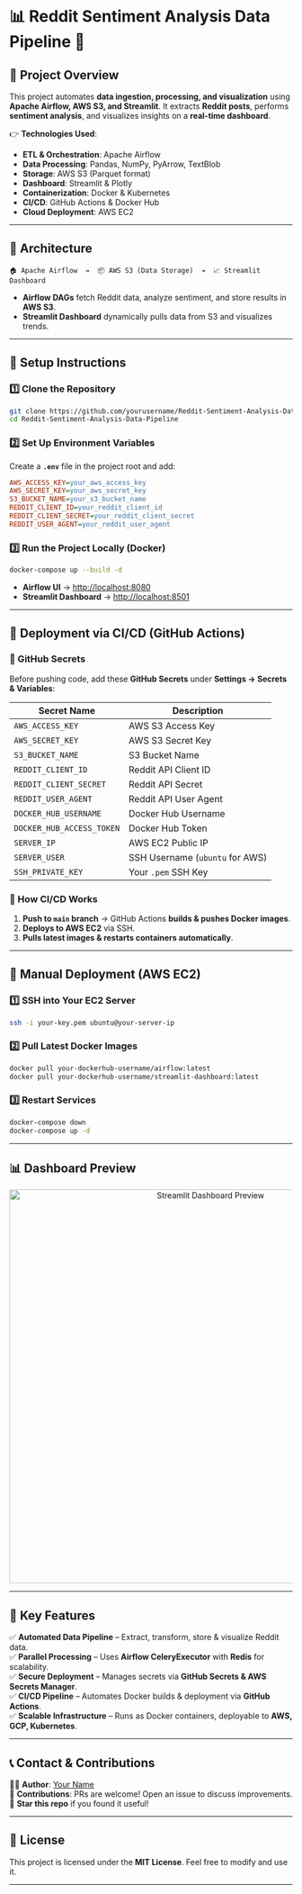 
 # 📊 Reddit Sentiment Analysis Data Pipeline 🚀

## **🔹 Project Overview**
This project automates **data ingestion, processing, and visualization** using **Apache Airflow, AWS S3, and Streamlit**. It extracts **Reddit posts**, performs **sentiment analysis**, and visualizes insights on a **real-time dashboard**.

👉 **Technologies Used**:
- **ETL & Orchestration**: Apache Airflow  
- **Data Processing**: Pandas, NumPy, PyArrow, TextBlob  
- **Storage**: AWS S3 (Parquet format)  
- **Dashboard**: Streamlit & Plotly  
- **Containerization**: Docker & Kubernetes  
- **CI/CD**: GitHub Actions & Docker Hub  
- **Cloud Deployment**: AWS EC2  

---

## **🔹 Architecture**
```plaintext
🏠 Apache Airflow  ➔  📦 AWS S3 (Data Storage)  ➔  📈 Streamlit Dashboard
```
- **Airflow DAGs** fetch Reddit data, analyze sentiment, and store results in **AWS S3**.
- **Streamlit Dashboard** dynamically pulls data from S3 and visualizes trends.

---

## **🚀 Setup Instructions**
### **1️⃣ Clone the Repository**
```sh
git clone https://github.com/yourusername/Reddit-Sentiment-Analysis-Data-Pipeline.git
cd Reddit-Sentiment-Analysis-Data-Pipeline
```

### **2️⃣ Set Up Environment Variables**
Create a **`.env`** file in the project root and add:
```ini
AWS_ACCESS_KEY=your_aws_access_key
AWS_SECRET_KEY=your_aws_secret_key
S3_BUCKET_NAME=your_s3_bucket_name
REDDIT_CLIENT_ID=your_reddit_client_id
REDDIT_CLIENT_SECRET=your_reddit_client_secret
REDDIT_USER_AGENT=your_reddit_user_agent
```

### **3️⃣ Run the Project Locally (Docker)**
```sh
docker-compose up --build -d
```
- **Airflow UI** → [http://localhost:8080](http://localhost:8080)  
- **Streamlit Dashboard** → [http://localhost:8501](http://localhost:8501)  

---

## **🚀 Deployment via CI/CD (GitHub Actions)**
### **🔹 GitHub Secrets**
Before pushing code, add these **GitHub Secrets** under **Settings → Secrets & Variables**:

| Secret Name           | Description |
|----------------------|-------------|
| `AWS_ACCESS_KEY`      | AWS S3 Access Key |
| `AWS_SECRET_KEY`      | AWS S3 Secret Key |
| `S3_BUCKET_NAME`      | S3 Bucket Name |
| `REDDIT_CLIENT_ID`    | Reddit API Client ID |
| `REDDIT_CLIENT_SECRET` | Reddit API Secret |
| `REDDIT_USER_AGENT`   | Reddit API User Agent |
| `DOCKER_HUB_USERNAME` | Docker Hub Username |
| `DOCKER_HUB_ACCESS_TOKEN` | Docker Hub Token |
| `SERVER_IP`           | AWS EC2 Public IP |
| `SERVER_USER`         | SSH Username (`ubuntu` for AWS) |
| `SSH_PRIVATE_KEY`     | Your `.pem` SSH Key |

### **🔹 How CI/CD Works**
1. **Push to `main` branch** → GitHub Actions **builds & pushes Docker images**.
2. **Deploys to AWS EC2** via SSH.
3. **Pulls latest images & restarts containers automatically**.

---

## **🚀 Manual Deployment (AWS EC2)**
### **1️⃣ SSH into Your EC2 Server**
```sh
ssh -i your-key.pem ubuntu@your-server-ip
```

### **2️⃣ Pull Latest Docker Images**
```sh
docker pull your-dockerhub-username/airflow:latest
docker pull your-dockerhub-username/streamlit-dashboard:latest
```

### **3️⃣ Restart Services**
```sh
docker-compose down
docker-compose up -d
```

---

## **📊 Dashboard Preview**
<p align="center">
  <img src="https://user-images.githubusercontent.com/example/dashboard-preview.png" width="700" alt="Streamlit Dashboard Preview">
</p>

---

## **🔹 Key Features**
✅ **Automated Data Pipeline** – Extract, transform, store & visualize Reddit data.  
✅ **Parallel Processing** – Uses **Airflow CeleryExecutor** with **Redis** for scalability.  
✅ **Secure Deployment** – Manages secrets via **GitHub Secrets & AWS Secrets Manager**.  
✅ **CI/CD Pipeline** – Automates Docker builds & deployment via **GitHub Actions**.  
✅ **Scalable Infrastructure** – Runs as Docker containers, deployable to **AWS, GCP, Kubernetes**.  

---

## **📞 Contact & Contributions**
👨‍💻 **Author**: [Your Name](https://github.com/MadhurDixit13)  
🤝 **Contributions**: PRs are welcome! Open an issue to discuss improvements.  
🌟 **Star this repo** if you found it useful!  

---

## **🔹 License**
This project is licensed under the **MIT License**. Feel free to modify and use it.

---

